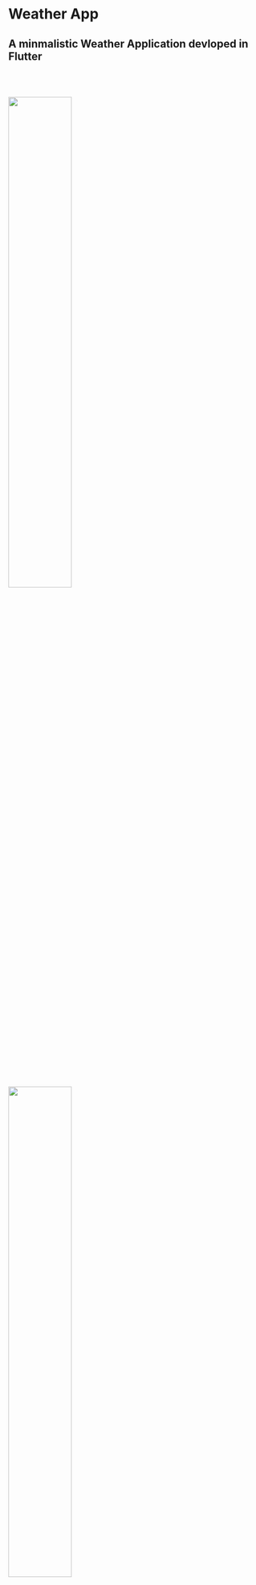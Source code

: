 # Weather App

## A minmalistic Weather Application devloped in Flutter
<br>
<br>
<br>
<img = src = 'https://github.com/virajgovilkar7/Weather-App-Flutter/assets/113784392/7da2387e-9248-4128-a5df-0afa303b7a08' height = 50% width = 50%>  
<br>
<br>
<img = src = 'https://github.com/virajgovilkar7/Weather-App-Flutter/assets/113784392/2576cf9b-d490-409a-afb4-8d524470e030' height = 50% width = 50%>


